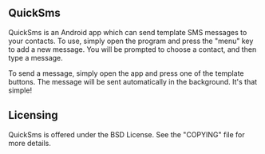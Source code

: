 QuickSms
--------
QuickSms is an Android app which can send template SMS messages to your
contacts. To use, simply open the program and press the "menu" key to add a
new message. You will be prompted to choose a contact, and then type a
message.

To send a message, simply open the app and press one of the template buttons.
The message will be sent automatically in the background. It's that simple!

Licensing
---------

QuickSms is offered under the BSD License. See the "COPYING" file for more
details.

